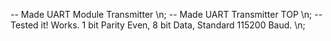 -- Made UART Module Transmitter \n;
-- Made UART Transmitter TOP \n;
-- Tested it! Works. 1 bit Parity Even, 8 bit Data, Standard 115200 Baud. \n;
